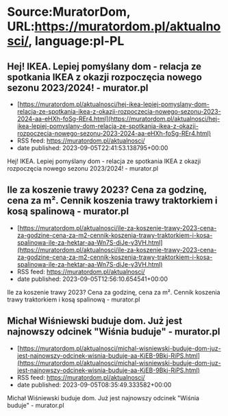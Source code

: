 # Source:MuratorDom, URL:https://muratordom.pl/aktualnosci/, language:pl-PL

## Hej! IKEA. Lepiej pomyślany dom - relacja ze spotkania IKEA z okazji rozpoczęcia nowego sezonu 2023/2024! - murator.pl
 - [https://muratordom.pl/aktualnosci/hej-ikea-lepiej-pomyslany-dom-relacja-ze-spotkania-ikea-z-okazji-rozpoczecia-nowego-sezonu-2023-2024-aa-eHXh-foSg-REr4.html](https://muratordom.pl/aktualnosci/hej-ikea-lepiej-pomyslany-dom-relacja-ze-spotkania-ikea-z-okazji-rozpoczecia-nowego-sezonu-2023-2024-aa-eHXh-foSg-REr4.html)
 - RSS feed: https://muratordom.pl/aktualnosci/
 - date published: 2023-09-05T22:41:53.138795+00:00

Hej! IKEA. Lepiej pomyślany dom - relacja ze spotkania IKEA z okazji rozpoczęcia nowego sezonu 2023/2024! - murator.pl

## Ile za koszenie trawy 2023? Cena za godzinę, cena za m². Cennik koszenia trawy traktorkiem i kosą spalinową - murator.pl
 - [https://muratordom.pl/aktualnosci/ile-za-koszenie-trawy-2023-cena-za-godzine-cena-za-m2-cennik-koszenia-trawy-traktorkiem-i-kosa-spalinowa-ile-za-hektar-aa-Wn7S-diJe-y3VH.html](https://muratordom.pl/aktualnosci/ile-za-koszenie-trawy-2023-cena-za-godzine-cena-za-m2-cennik-koszenia-trawy-traktorkiem-i-kosa-spalinowa-ile-za-hektar-aa-Wn7S-diJe-y3VH.html)
 - RSS feed: https://muratordom.pl/aktualnosci/
 - date published: 2023-09-05T12:56:10.654541+00:00

Ile za koszenie trawy 2023? Cena za godzinę, cena za m². Cennik koszenia trawy traktorkiem i kosą spalinową - murator.pl

## Michał Wiśniewski buduje dom. Już jest najnowszy odcinek "Wiśnia buduje" - murator.pl
 - [https://muratordom.pl/aktualnosci/michal-wisniewski-buduje-dom-juz-jest-najnowszy-odcinek-wisnia-buduje-aa-KjEB-9Bkj-RiPS.html](https://muratordom.pl/aktualnosci/michal-wisniewski-buduje-dom-juz-jest-najnowszy-odcinek-wisnia-buduje-aa-KjEB-9Bkj-RiPS.html)
 - RSS feed: https://muratordom.pl/aktualnosci/
 - date published: 2023-09-05T08:35:49.333582+00:00

Michał Wiśniewski buduje dom. Już jest najnowszy odcinek "Wiśnia buduje" - murator.pl

